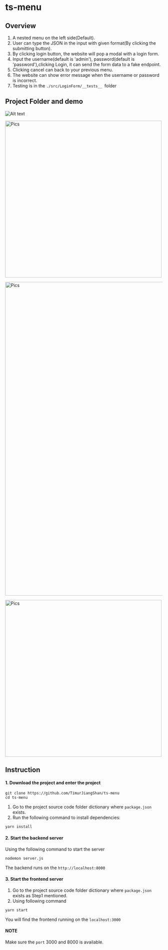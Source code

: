 ts-menu
====
Overview
----
1. A nested menu on the left side(Default).
2. User can type the JSON in the input with given format(By clicking the submitting button).
3. By clicking login button, the website will pop a modal with a login form.
4. Input the username(default is 'admin'), password(default is 'password'),clicking Login, it can send the form data to a fake endpoint.
5. Clicking cancel can back to your previous menu.
6. The website can show error message when the username or password is incorrect.
7. Testing is in the ``./src/LoginForm/__tests__ ``folder

Project Folder and demo
----

![Alt text](https://github.com/TimurJiangShan/NodeJS/blob/master/Screen%20Shot%202020-12-07%20at%2012.34.08%20am.png)<br>

<img src="https://github.com/TimurJiangShan/NodeJS/blob/master/Screen%20Shot%202020-12-07%20at%2012.34.08%20am.png" width="500" alt="Pics" /><br>

<img src="https://github.com/TimurJiangShan/NodeJS/blob/master/first-app/Overview.png" width="1000" alt="Pics" /><br>

<img src="https://github.com/TimurJiangShan/NodeJS/blob/master/first-app/NextedMenu.png" width="500" alt="Pics" /><br>

Instruction
----
#### 1. Download the project and enter the project
```
git clone https://github.com/TimurJiangShan/ts-menu
cd ts-menu
```

1. Go to the project source code folder dictionary where ``package.json`` exists.
2. Run the following command to install dependencies:
```
yarn install
```

#### 2. Start the backend server
Using the following command to start the server
```
nodemon server.js
```
The backend runs on the ``http://localhost:8000``
#### 3. Start the frontend server
1. Go to the project source code folder dictionary where ``package.json`` exists as Step1 mentioned.
2. Using following command 
```
yarn start
```
You will find the frontend running on the ``localhost:3000``

#### NOTE
Make sure the ``port`` 3000 and 8000 is available.